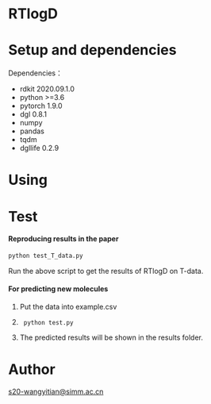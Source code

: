 # RTlogD

# Setup and dependencies

Dependencies：

- rdkit 2020.09.1.0
- python >=3.6
- pytorch 1.9.0
- dgl  0.8.1
- numpy
- pandas
- tqdm
- dgllife 0.2.9

# Using

# Test

#### **Reproducing results in the paper**

```python
python test_T_data.py 
```

Run the above script to get the results of RTlogD on T-data.

#### For predicting new molecules

1. Put the data into example.csv

2. ```
    python test.py 
   ```

3.  The predicted results will be shown in the results folder.

# Author

s20-wangyitian@simm.ac.cn
